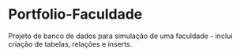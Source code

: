 # Portfolio-Faculdade
Projeto de banco de dados para simulação de uma faculdade - inclui criação de tabelas, relações e inserts.

